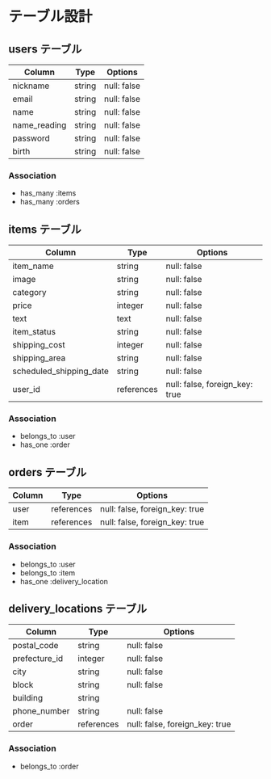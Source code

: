 # テーブル設計

## users テーブル

| Column       | Type   | Options     |
| ------------ | ------ | ----------- |
| nickname     | string | null: false |
| email        | string | null: false |
| name         | string | null: false |
| name_reading | string | null: false |
| password     | string | null: false |
| birth        | string | null: false |

### Association

- has_many :items
- has_many :orders

## items テーブル

| Column                  | Type       | Options                            |
| ----------------------- | ---------- | ---------------------------------- |
| item_name               | string     | null: false                        |
| image                   | string     | null: false                        |
| category                | string     | null: false                        |
| price                   | integer    | null: false                        |
| text                    | text       | null: false                        |
| item_status             | string     | null: false                        |
| shipping_cost           | integer    | null: false                        |
| shipping_area           | string     | null: false                        |
| scheduled_shipping_date | string     | null: false                        |
| user_id                 | references | null: false, foreign_key: true     |

### Association

- belongs_to :user
- has_one :order

## orders テーブル
| Column   | Type       | Options                        |
| -------- | ---------- | ------------------------------ |
| user     | references | null: false, foreign_key: true |
| item     | references | null: false, foreign_key: true |

### Association

- belongs_to :user
- belongs_to :item
- has_one :delivery_location


## delivery_locations テーブル
| Column        | Type       | Options                        |
| ------------- | ---------- | ------------------------------ |
| postal_code   | string     | null: false                    |
| prefecture_id | integer    | null: false                    |
| city          | string     | null: false                    |
| block         | string     | null: false                    |
| building      | string     |                                |
| phone_number  | string     | null: false                    |
| order         | references | null: false, foreign_key: true |

### Association

- belongs_to :order